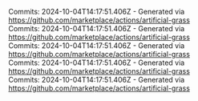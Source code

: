 Commits: 2024-10-04T14:17:51.406Z - Generated via https://github.com/marketplace/actions/artificial-grass
<br>
Commits: 2024-10-04T14:17:51.406Z - Generated via https://github.com/marketplace/actions/artificial-grass
<br>
Commits: 2024-10-04T14:17:51.406Z - Generated via https://github.com/marketplace/actions/artificial-grass
<br>
Commits: 2024-10-04T14:17:51.406Z - Generated via https://github.com/marketplace/actions/artificial-grass
<br>
Commits: 2024-10-04T14:17:51.406Z - Generated via https://github.com/marketplace/actions/artificial-grass
<br>

